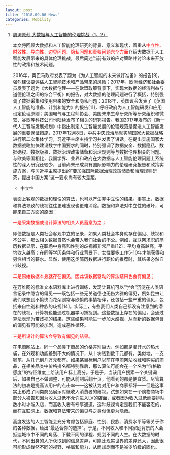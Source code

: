 ```yaml
---
layout: post
title: "2018.09.06 News"
categories: Mobility
---
```


1. [周涛原创 大数据与人工智能的伦理挑战（1、2）](https://mp.weixin.qq.com/s/8cXBPeIMtKK0Ds3KsL07gw)

    本文将回顾大数据和人工智能伦理研究的背景、意义和现状，着重从<font color='red'>中立性、时效性、导向性、边界问题、隐私问题和责权问题六个方面</font>介绍大数据于人工智能发展带来的具体伦理挑战，最后简述当前有效的应对策略并讨论未来开放性的政策和技术问题。

    2016年，奥巴马政府发表了题为《为人工智能的未来做好准备》的报告[9]，强烈建议要评估人工智能技术和产品带来的风险；2017年，欧洲经济和社会委员发表了题为《大数据伦理——在欧盟政策背景下，实现大数据的经济利益与道德伦理之间的综合平衡》的报告，对大数据的伦理问题进行了概括，特别强调了数据采集和使用带来的安全和隐私问题；2018年，英国议会发表了《英国人工智能的准备、计划和能力》的报告[11]，呼吁政府为人工智能研发和应用设定伦理原则；美国电气与工程师协会、美国未来生命研究所等研究组织和微软、谷歌等科技公司也陆续发布了相关的研究报告。我国2017年发布的《新一代人工智能发展规划》中指出制定人工智能发展的伦理规范是促进人工智能发展的重要保证措施，2017年12月8日，中共中央政治局就实施国家大数据战略进行第二次集体学习，习近平主席主持学习并发表了讲话，在提出实施国家大数据战略加快建设数字中国要求的同时，特别强调了数据安全、数据隐私、数据确权、数据版权、数据治理政策储备和治理规则等与数据伦理相关的问题。与欧美等国相比，我国学界、业界和政府在大数据与人工智能伦理问题上系统性的深入研究还较少，目前尚未形成具有国际影响力的伦理研究报告和政策实施方案，与习近平主席提出的“要加强国际数据治理政策储备和治理规则研究，提出中国方案”这一要求尚有较大差距。

    - 中立性

    表面上客观的数据和理性的算法，也可以产生非中立性的结果。事实上，数据和算法导致的歧视往往更难发现也更难消除。数据和算法对中立性的破坏，可能来自三方面的原因：

    <font color='red'>一是采集数据或设计算法的相关人员蓄意为之；</font>

    即便数据是人类社会客观中立的记录，如果人类社会本身就存在偏见、歧视和不公平，那么相关数据自然也会带入我们社会的不公。例如，互联网求职的简历数据显示，在职场中身高和性别的歧视都非常严重[12]：平均身高越高，平均收入越高；在同等学历条件和行业背景下，女性要多工作5-10年才能获得和男性相当的薪水。显然，使用这类简历数据进行职位的推荐时，其结果必然自带歧视。

    <font color='red'>二是原始数据本身就存在偏见，因此该数据驱动的算法结果也会有偏见；</font>

    在万维网的标准文本语料库上进行训练，发现计算机可以“学会”沉淀在人类语言记录中隐含的偏见——既包括一些无关道德也无伤大雅的偏见，例如昆虫让我们联想到不愉快而花朵则常与欣愉的事情相伴，还包括一些严重的偏见，包括来自性别和种族的歧视[14]。实际上，有些我们人类自己都没有注意到的潜在的歧视，计算机也能通过机器学习捕捉到。这些数据上存在的偏见，会通过算法表现为带歧视的结果，这些结果可能进一步加大歧视，从而新的数据包含的偏见有可能被加剧，造成恶性循环。

    
    <font color='red'>三是所设计的算法会导致有偏见的结果。</font>

    在电商网站上，同一个品类下商品的价格差别巨大，例如都是灌开水的热水袋，在外观和功能差别不大的情况下，从十块钱到数千元都有。类似地，一支钢笔，从几元到几万元都有。如果某目标用户以前在电商网站收藏和购买的商品，在相关品类中价格排名都特别靠后，那么算法可能会在一个名为“价格敏感度”的特征维度上给该用户标上高分。于是乎，当该用户搜索一个关键词后，如果自己不做调整，可能从前到后翻十页，他看到的都是便宜货。尽管算法的初衷是提高该用户的点击率——这被认为对用户和商家都好——但是这事实上形成了同类商品展示对低收入消费者的歧视。试想如果在一个购物商场中部分人被告知因为收入过低不允许进入LV的店面，或者因为收入过低而要排队数小时才能入店，而高收入者有专享通道。这种歧视肯定是我们不能容忍的，而在互联网上，数据和算法带来的偏见与之类似但更为隐蔽。
    
    高度发达的人工智能会充分考虑包括家庭、性别、民族、消费水平等等关于你的各种数据，给出“最适合你的选择”。于是，不同收入和不同家庭背景的人会抵达城市中不同的角落、下载不同的课程、规划不同的人生。在大数据的时代，不同出身的人所获取到的信息差异，可能比现实世界的差异还大，因此很可能形成截然不同的视野、格局和能力，从而加剧而不是减少阶级的固化。
    
